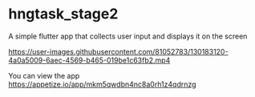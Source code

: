 # hngtask_stage2

A simple flutter app that collects user input and displays it on the screen



https://user-images.githubusercontent.com/81052783/130183120-4a0a5009-6aec-4569-b465-019be1c63fb2.mp4


You can view the app https://appetize.io/app/mkm5qwdbn4nc8a0rh1z4qdrnzg


